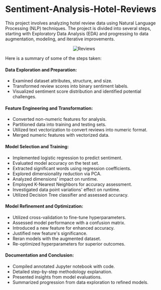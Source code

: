 # Sentiment-Analysis-Hotel-Reviews
This project involves analyzing hotel review data using Natural Language Processing (NLP) techniques. The project is divided into several steps, starting with Exploratory Data Analysis (EDA) and progressing to data augmentation, modeling, and iterative improvements.

<div align="center">

 ![Reviews](https://drive.google.com/uc?export=view&id=15IkxgtUEjdgmKcciJCGlYYlPPQYgAbUJ)
</div>
 
 Here is a summary of some of the steps taken:

#### Data Exploration and Preparation:
- Examined dataset attributes, structure, and size.
- Transformed review scores into binary sentiment labels.
- Visualized sentiment score distribution and identified potential challenges.

#### Feature Engineering and Transformation:

- Converted non-numeric features for analysis.
- Partitioned data into training and testing sets.
- Utilized text vectorization to convert reviews into numeric format.
- Merged numeric features with vectorized data.

#### Model Selection and Training:

- Implemented logistic regression to predict sentiment.
- Evaluated model accuracy on the test set.
- Extracted significant words using regression coefficients.
- Explored dimensionality reduction via PCA.
- Analyzed dimensions' impact on runtime.
- Employed K-Nearest Neighbors for accuracy assessment.
- Investigated data point variations' effect on runtime.
- Utilized Decision Tree classifier and assessed accuracy.

#### Model Refinement and Optimization:

- Utilized cross-validation to fine-tune hyperparameters.
- Assessed model performance with a confusion matrix.
- Introduced a new feature for enhanced accuracy.
- Justified new feature's significance.
- Reran models with the augmented dataset.
- Re-optimized hyperparameters for superior outcomes.

#### Documentation and Conclusion:
- Compiled annotated Jupyter notebook with code.
- Detailed step-by-step methodology explanation.
- Presented insights from model evaluations.
- Summarized progression from data exploration to refined models.
